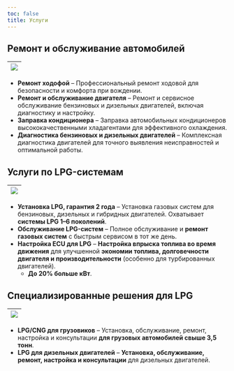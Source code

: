 ```yaml
---
toc: false
title: Услуги
---
```


## Ремонт и обслуживание автомобилей

| ![](/uploads/488485980_2589685864569381_6234012666577808171_n.jpg) |
| ------------------------------------------------------------------ |

* **Ремонт ходофой** – Профессиональный ремонт ходовой для безопасности и комфорта при вождении.
* **Ремонт и обслуживание двигателя** – Ремонт и сервисное обслуживание бензиновых и дизельных двигателей, включая диагностику и настройку.
* **Заправка кондиционера** – Заправка автомобильных кондиционеров высококачественными хладагентами для эффективного охлаждения.
* **Диагностика бензиновых и дизельных двигателей** – Комплексная диагностика двигателей для точного выявления неисправностей и оптимальной работы.

## Услуги по LPG-системам

| ![](/uploads/489021646_2589686941235940_4028842259320276363_n.jpg) |
| ------------------------------------------------------------------ |

* **Установка LPG, гарантия 2 года** – Установка газовых систем для бензиновых, дизельных и гибридных двигателей. Охватывает **системы LPG 1–6 поколений**.
* **Обслуживание LPG-систем** – Полное обслуживание и **ремонт газовых систем** с быстрым сервисом в тот же день.
* **Настройка ECU для LPG** – **Настройка впрыска топлива во время движения** для улучшенной **экономии топлива, долговечности двигателя и производительности** (особенно для турбированных двигателей).
  * **До 20% больше кВт**.

## Специализированные решения для LPG

| ![](/uploads/490538964_2598412690363365_8209492842256682666_n.jpg) |
| ------------------------------------------------------------------ |

* **LPG/CNG для грузовиков** – Установка, обслуживание, ремонт, настройка и консультации **для грузовых автомобилей свыше 3,5 тонн**.
* **LPG для дизельных двигателей** – **Установка, обслуживание, ремонт, настройка и консультации** для дизельных двигателей.
